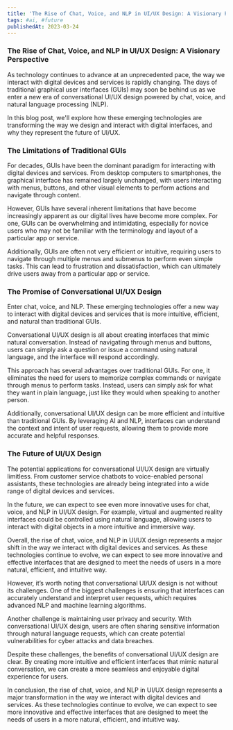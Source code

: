 ```yaml
---
title: 'The Rise of Chat, Voice, and NLP in UI/UX Design: A Visionary Perspective'
tags: #ai, #future
publishedAt: 2023-03-24
---
```


### The Rise of Chat, Voice, and NLP in UI/UX Design: A Visionary Perspective

As technology continues to advance at an unprecedented pace, the way we interact with digital devices and services is rapidly changing. The days of traditional graphical user interfaces (GUIs) may soon be behind us as we enter a new era of conversational UI/UX design powered by chat, voice, and natural language processing (NLP).

In this blog post, we'll explore how these emerging technologies are transforming the way we design and interact with digital interfaces, and why they represent the future of UI/UX.

### The Limitations of Traditional GUIs

For decades, GUIs have been the dominant paradigm for interacting with digital devices and services. From desktop computers to smartphones, the graphical interface has remained largely unchanged, with users interacting with menus, buttons, and other visual elements to perform actions and navigate through content.

However, GUIs have several inherent limitations that have become increasingly apparent as our digital lives have become more complex. For one, GUIs can be overwhelming and intimidating, especially for novice users who may not be familiar with the terminology and layout of a particular app or service.

Additionally, GUIs are often not very efficient or intuitive, requiring users to navigate through multiple menus and submenus to perform even simple tasks. This can lead to frustration and dissatisfaction, which can ultimately drive users away from a particular app or service.

### The Promise of Conversational UI/UX Design

Enter chat, voice, and NLP. These emerging technologies offer a new way to interact with digital devices and services that is more intuitive, efficient, and natural than traditional GUIs.

Conversational UI/UX design is all about creating interfaces that mimic natural conversation. Instead of navigating through menus and buttons, users can simply ask a question or issue a command using natural language, and the interface will respond accordingly.

This approach has several advantages over traditional GUIs. For one, it eliminates the need for users to memorize complex commands or navigate through menus to perform tasks. Instead, users can simply ask for what they want in plain language, just like they would when speaking to another person.

Additionally, conversational UI/UX design can be more efficient and intuitive than traditional GUIs. By leveraging AI and NLP, interfaces can understand the context and intent of user requests, allowing them to provide more accurate and helpful responses.

### The Future of UI/UX Design

The potential applications for conversational UI/UX design are virtually limitless. From customer service chatbots to voice-enabled personal assistants, these technologies are already being integrated into a wide range of digital devices and services.

In the future, we can expect to see even more innovative uses for chat, voice, and NLP in UI/UX design. For example, virtual and augmented reality interfaces could be controlled using natural language, allowing users to interact with digital objects in a more intuitive and immersive way.

Overall, the rise of chat, voice, and NLP in UI/UX design represents a major shift in the way we interact with digital devices and services. As these technologies continue to evolve, we can expect to see more innovative and effective interfaces that are designed to meet the needs of users in a more natural, efficient, and intuitive way.

However, it’s worth noting that conversational UI/UX design is not without its challenges. One of the biggest challenges is ensuring that interfaces can accurately understand and interpret user requests, which requires advanced NLP and machine learning algorithms.

Another challenge is maintaining user privacy and security. With conversational UI/UX design, users are often sharing sensitive information through natural language requests, which can create potential vulnerabilities for cyber attacks and data breaches.

Despite these challenges, the benefits of conversational UI/UX design are clear. By creating more intuitive and efficient interfaces that mimic natural conversation, we can create a more seamless and enjoyable digital experience for users.

In conclusion, the rise of chat, voice, and NLP in UI/UX design represents a major transformation in the way we interact with digital devices and services. As these technologies continue to evolve, we can expect to see more innovative and effective interfaces that are designed to meet the needs of users in a more natural, efficient, and intuitive way.
